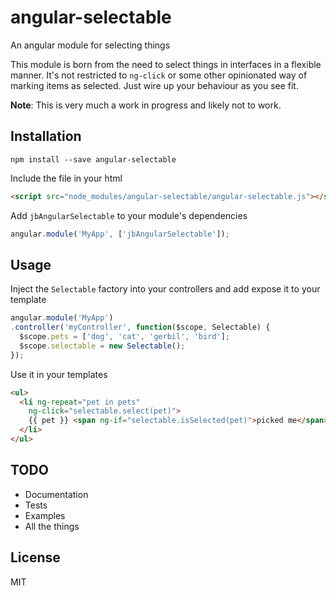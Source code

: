 # angular-selectable
An angular module for selecting things

This module is born from the need to select things in interfaces in a flexible
manner. It's not restricted to `ng-click` or some other opinionated way of
marking items as selected. Just wire up your behaviour as you see fit.

**Note**: This is very much a work in progress and likely not to work.

## Installation

```
npm install --save angular-selectable
```

Include the file in your html

```html
<script src="node_modules/angular-selectable/angular-selectable.js"></script>
```
Add `jbAngularSelectable` to your module's dependencies

```js
angular.module('MyApp', ['jbAngularSelectable']);
```

## Usage

Inject the `Selectable` factory into your controllers and add expose it to your template

```js
angular.module('MyApp')
.controller('myController', function($scope, Selectable) {
  $scope.pets = ['dog', 'cat', 'gerbil', 'bird'];
  $scope.selectable = new Selectable();
});
```

Use it in your templates

```html
<ul>
  <li ng-repeat="pet in pets"
    ng-click="selectable.select(pet)">
    {{ pet }} <span ng-if="selectable.isSelected(pet)">picked me</span>
  </li>
</ul>
```

## TODO

* Documentation
* Tests
* Examples
* All the things


## License

MIT
